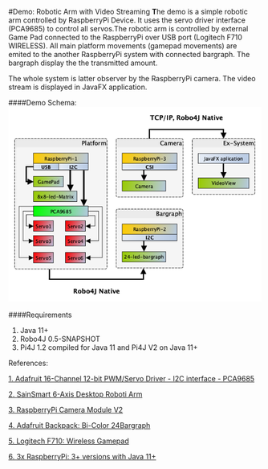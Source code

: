 #Demo: Robotic Arm with Video Streaming
**T**he demo is a simple robotic arm controlled by
RaspberryPi Device. It uses the servo driver interface (PCA9685) to control 
all servos.The robotic arm is controlled by external Game Pad connected 
to the RaspberryPi over USB port (Logitech F710 WIRELESS). All main 
platform movements (gamepad movements) are emited to the another RaspberryPi 
system with connected bargraph. The bargraph display the the transmitted amount. 

The whole system is latter observer by the RaspberryPi camera. The video stream 
is displayed in JavaFX application. 

####Demo Schema:
![The system schema](2019_RoboticArm_Full_Schema.png)

####Requirements

1. Java 11+
2. Robo4J 0.5-SNAPSHOT
3. Pi4J 1.2 compiled for Java 11 and Pi4J V2 on Java 11+ 


References: 

[1. Adafruit 16-Channel 12-bit PWM/Servo Driver - I2C interface - PCA9685](https://www.adafruit.com/product/815)

[2. SainSmart 6-Axis Desktop Roboti Arm](https://www.sainsmart.com/products/6-axis-desktop-robotic-arm-assembled)

[3. RaspberryPi Camera Module V2](https://www.raspberrypi.org/products/camera-module-v2/)

[4. Adafruit Backpack: Bi-Color 24Bargraph](https://learn.adafruit.com/adafruit-led-backpack/bi-color-24-bargraph)

[5. Logitech F710: Wireless Gamepad](https://www.logitechg.com/en-roeu/products/gamepads/f710-wireless-gamepad.html)

[6. 3x RaspberryPi: 3+ versions with Java 11+](https://www.raspberrypi.org)